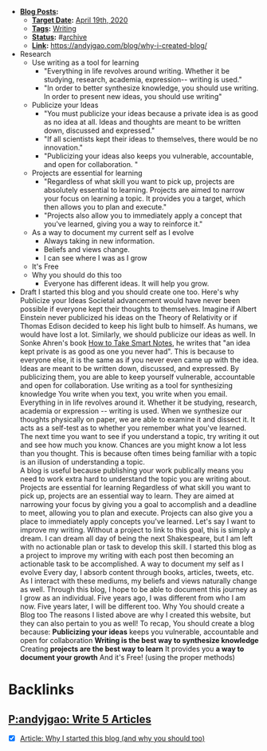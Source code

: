 - **[Blog Posts](<Blog Posts.md>):**
    - **[Target Date](<Target Date.md>):** [April 19th, 2020](<April 19th, 2020.md>)
    - **[Tags](<Tags.md>):** [Writing](<Writing.md>)
    - **[Status](<Status.md>):** #[archive](<archive.md>)
    - **[Link](<Link.md>):** https://andyjgao.com/blog/why-i-created-blog/
- Research
    - Use writing as a tool for learning
        - "Everything in life revolves around writing. Whether it be studying, research, academia, expression-- writing is used."
        - "In order to better synthesize knowledge, you should use writing. In order to present new ideas, you should use writing"
    - Publicize your Ideas
        - "You must publicize your ideas because a private idea is as good as no idea at all. Ideas and thoughts are meant to be written down, discussed and expressed."
        - "If all scientists kept their ideas to themselves, there would be no innovation."
        - "Publicizing your ideas also keeps you vulnerable, accountable, and open for collaboration. "
    - Projects are essential for learning
        - "Regardless of what skill you want to pick up, projects are absolutely essential to learning. Projects are aimed to narrow your focus on learning a topic. It provides you a target, which then allows you to plan and execute."
        - "Projects also allow you to immediately apply a concept that you've learned, giving you a way to reinforce it."
    - As a way to document my current self as I evolve
        - Always taking in new information.
        - Beliefs and views change.
        - I can see where I was as I grow
    - It's Free
    - Why you should do this too
        - Everyone has different ideas. It will help you grow.
- Draft
    I started this blog and you should create one too. Here's why
    Publicize your Ideas
        Societal advancement would have never been possible if everyone kept their thoughts to themselves. Imagine if Albert Einstein never publicized his ideas on the Theory of Relativity or if Thomas Edison decided to keep his light bulb to himself. As humans, we would have lost a lot.
        Similarly, we should publicize our ideas as well. In Sonke Ahren's book [How to Take Smart Notes](https://andyjgao.com/notes/how-to-take-smart-notes/), he writes that "an idea kept private is as good as one you never had". This is because to everyone else, it is the same as if you never even came up with the idea.
        Ideas are meant to be written down, discussed, and expressed. By publicizing them, you are able to keep yourself vulnerable, accountable and open for collaboration. 
    Use writing as a tool for synthesizing knowledge
        You write when you text, you write when you email. Everything in in life revolves around it. Whether it be studying, research, academia or expression -- writing is used. 
        When we synthesize our thoughts physically on paper, we are able to examine it and dissect it. It acts as a self-test as to whether you remember what you've learned. The next time you want to see if you understand a topic, try writing it out and see how much you know. Chances are you might know a lot less than you thought. This is because often times being familiar with a topic is an illusion of understanding a topic.  
        A blog is useful because publishing your work publically means you need to work extra hard to understand the topic you are writing about.
    Projects are essential for learning
        Regardless of what skill you want to pick up, projects are an essential way to learn. They are aimed at narrowing your focus by giving you a goal to accomplish and a deadline to meet, allowing you to plan and execute.
        Projects can also give you a place to immediately apply concepts you've learned.
        Let's say I want to improve my writing. Without a project to link to this goal, this is simply a dream. I can dream all day of being the next Shakespeare, but I am left with no actionable plan or task to develop this skill. 
        I started this blog as a project to improve my writing with each post then becoming an actionable task to be accomplished. 
    A way to document my self as I evolve
        Every day, I absorb content through books, articles, tweets, etc. As I interact with these mediums, my beliefs and views naturally change as well. Through this blog, I hope to be able to document this journey as I grow as an individual. Five years ago, I was different from who I am now. Five years later, I will be different too.
    Why You should create a Blog too
        The reasons I listed above are why I created this website, but they can also pertain to you as well! To recap, You should create a blog because:
            **Publicizing your ideas** keeps you vulnerable, accountable and open for collaboration
            **Writing is the best way to synthesize knowledge**
            Creating **projects are the best way to learn**
            It provides you **a way to document your growth**
        And it's Free! (using the proper methods)

# Backlinks
## [P:andyjgao: Write 5 Articles](<P:andyjgao: Write 5 Articles.md>)
- [x] [Article: Why I started this blog (and why you should too)](<Article: Why I started this blog (and why you should too).md>)

